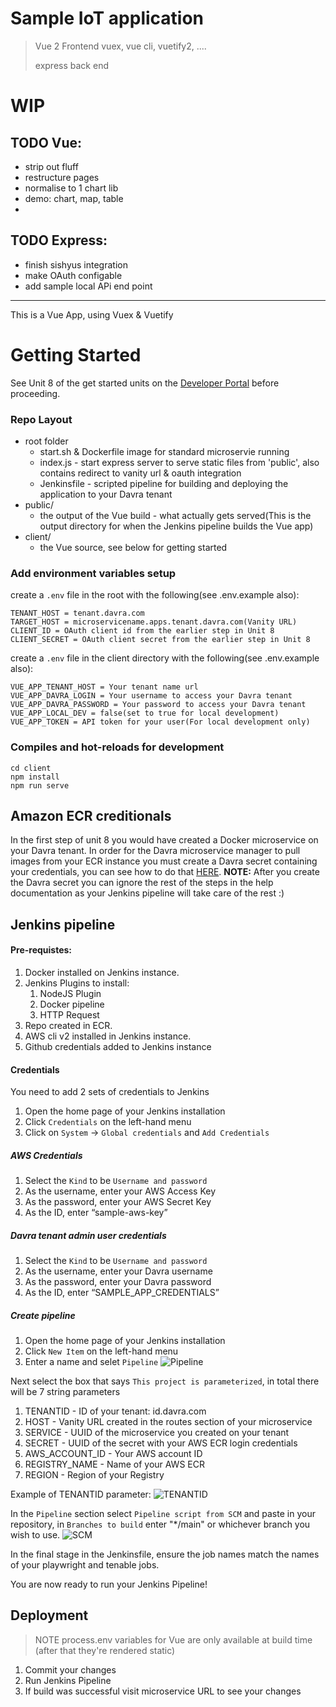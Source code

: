 # Sample IoT application

> Vue 2 Frontend
> vuex, vue cli, vuetify2, ....
>
> express back end


# WIP 

## TODO Vue: 

* strip out fluff
* restructure pages
* normalise to 1 chart lib
* demo: chart, map, table
* 


## TODO Express: 

* finish sishyus integration
* make OAuth configable
* add sample local APi end point





--------------------------------------------------------------


This is a Vue App, using Vuex & Vuetify

# Getting Started

See Unit 8 of the get started units on the [Developer Portal](https://www.developer.davra.com/get-started/unit-8/) before proceeding.

### Repo Layout

- root folder
  - start.sh & Dockerfile image for standard microservie running
  - index.js - start express server to serve static files from 'public', also contains redirect to vanity url & oauth integration
  - Jenkinsfile - scripted pipeline for building and deploying the application to your Davra tenant
- public/
  - the output of the Vue build - what actually gets served(This is the output directory for when the Jenkins pipeline builds the Vue app)
- client/
  - the Vue source, see below for getting started

### Add environment variables setup

create a `.env` file in the root with the following(see .env.example also):

```
TENANT_HOST = tenant.davra.com
TARGET_HOST = microservicename.apps.tenant.davra.com(Vanity URL)
CLIENT_ID = OAuth client id from the earlier step in Unit 8
CLIENT_SECRET = OAuth client secret from the earlier step in Unit 8
```

create a `.env` file in the client directory with the following(see .env.example also):

```
VUE_APP_TENANT_HOST = Your tenant name url
VUE_APP_DAVRA_LOGIN = Your username to access your Davra tenant
VUE_APP_DAVRA_PASSWORD = Your password to access your Davra tenant
VUE_APP_LOCAL_DEV = false(set to true for local development)
VUE_APP_TOKEN = API token for your user(For local development only)
```

### Compiles and hot-reloads for development

```
cd client
npm install
npm run serve
```

## Amazon ECR creditionals

In the first step of unit 8 you would have created a Docker microservice on your Davra tenant. In order for the Davra microservice manager to pull images from your ECR instance you must create a Davra secret containing your credentials, you can see how to do that [HERE](https://help.davra.com/#/custom-services?id=example-use-of-a-private-docker-registry-on-aws-ecrhttpsawsamazoncomecr). **NOTE:** After you create the Davra secret you can ignore the rest of the steps in the help documentation as your Jenkins pipeline will take care of the rest :)

## Jenkins pipeline

#### Pre-requistes:

1. Docker installed on Jenkins instance.
2. Jenkins Plugins to install:
   1. NodeJS Plugin
   2. Docker pipeline
   3. HTTP Request
3. Repo created in ECR.
4. AWS cli v2 installed in Jenkins instance.
5. Github credentials added to Jenkins instance

#### Credentials

You need to add 2 sets of credentials to Jenkins

1. Open the home page of your Jenkins installation
2. Click `Credentials` on the left-hand menu
3. Click on `System` -> `Global credentials` and `Add Credentials`

##### AWS Credentials

1. Select the `Kind` to be `Username and password`
2. As the username, enter your AWS Access Key
3. As the password, enter your AWS Secret Key
4. As the ID, enter “sample-aws-key”

##### Davra tenant admin user credentials

1. Select the `Kind` to be `Username and password`
2. As the username, enter your Davra username
3. As the password, enter your Davra password
4. As the ID, enter “SAMPLE_APP_CREDENTIALS”

##### Create pipeline

1. Open the home page of your Jenkins installation
2. Click `New Item` on the left-hand menu
3. Enter a name and selet `Pipeline`
   ![Pipeline](images/pipeline.png)

Next select the box that says `This project is parameterized`, in total there will be 7 string parameters

1. TENANTID - ID of your tenant: id.davra.com
2. HOST - Vanity URL created in the routes section of your microservice
3. SERVICE - UUID of the microservice you created on your tenant
4. SECRET - UUID of the secret with your AWS ECR login credentials
5. AWS_ACCOUNT_ID - Your AWS account ID
6. REGISTRY_NAME - Name of your AWS ECR
7. REGION - Region of your Registry

Example of TENANTID parameter:
![TENANTID](images/parameters-example.png)

In the `Pipeline` section select `Pipeline script from SCM` and paste in your repository, in `Branches to build` enter "\*/main" or whichever branch you wish to use.
![SCM](images/pipeline-def.png)

In the final stage in the Jenkinsfile, ensure the job names match the names of your playwright and tenable jobs.

You are now ready to run your Jenkins Pipeline!

## Deployment

> NOTE process.env variables for Vue are only available at build time (after that they're rendered static)

1. Commit your changes
2. Run Jenkins Pipeline
3. If build was successful visit microservice URL to see your changes
